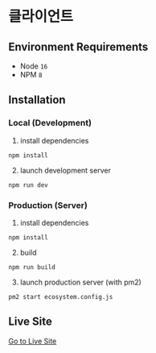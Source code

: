 # 클라이언트

## Environment Requirements
- Node `16`
- NPM `8`

## Installation

### Local (Development)

1. install dependencies

```
npm install
```

2. launch development server

```
npm run dev
```

### Production (Server)

1. install dependencies

```
npm install
```

2. build

```
npm run build
```

3. launch production server (with pm2)

```
pm2 start ecosystem.config.js
```

## Live Site

[Go to Live Site](https://sw.bisue.shop)
